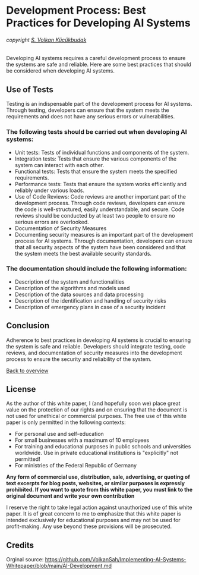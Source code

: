 # Development Process: Best Practices for Developing AI Systems
###### copyright [S. Volkan Kücükbudak](https://github.com/volkansah)
Developing AI systems requires a careful development process to ensure the systems are safe and reliable. Here are some best practices that should be considered when developing AI systems.

## Use of Tests
Testing is an indispensable part of the development process for AI systems. Through testing, developers can ensure that the system meets the requirements and does not have any serious errors or vulnerabilities.

### The following tests should be carried out when developing AI systems:
- Unit tests: Tests of individual functions and components of the system.
- Integration tests: Tests that ensure the various components of the system can interact with each other.
- Functional tests: Tests that ensure the system meets the specified requirements.
- Performance tests: Tests that ensure the system works efficiently and reliably under various loads.
- Use of Code Reviews: Code reviews are another important part of the development process. Through code reviews, developers can ensure the code is well-structured, easily understandable, and secure. Code reviews should be conducted by at least two people to ensure no serious errors are overlooked.
- Documentation of Security Measures
- Documenting security measures is an important part of the development process for AI systems. Through documentation, developers can ensure that all security aspects of the system have been considered and that the system meets the best available security standards.

### The documentation should include the following information:
- Description of the system and functionalities
- Description of the algorithms and models used
- Description of the data sources and data processing
- Description of the identification and handling of security risks
- Description of emergency plans in case of a security incident
## Conclusion
Adherence to best practices in developing AI systems is crucial to ensuring the system is safe and reliable. Developers should integrate testing, code reviews, and documentation of security measures into the development process to ensure the security and reliability of the system.

[Back to overview](README.md#Topics)

## License
As the author of this white paper, I (and hopefully soon we) place great value on the protection of our rights and on ensuring that the document is not used for unethical or commercial purposes. The free use of this white paper is only permitted in the following contexts:

- For personal use and self-education
- For small businesses with a maximum of 10 employees
- For training and educational purposes in public schools and universities worldwide. Use in private educational institutions is "explicitly" not permitted!
- For ministries of the Federal Republic of Germany


**Any form of commercial use, distribution, sale, advertising, or quoting of text excerpts for blog posts, websites, or similar purposes is expressly prohibited. If you want to quote from this white paper, you must link to the original document and write your own contribution**

I reserve the right to take legal action against unauthorized use of this white paper. It is of great concern to me to emphasize that this white paper is intended exclusively for educational purposes and may not be used for profit-making. Any use beyond these provisions will be prosecuted.

## Credits
Orginal source: https://github.com/VolkanSah/Implementing-AI-Systems-Whitepaper/blob/main/AI-Development.md
